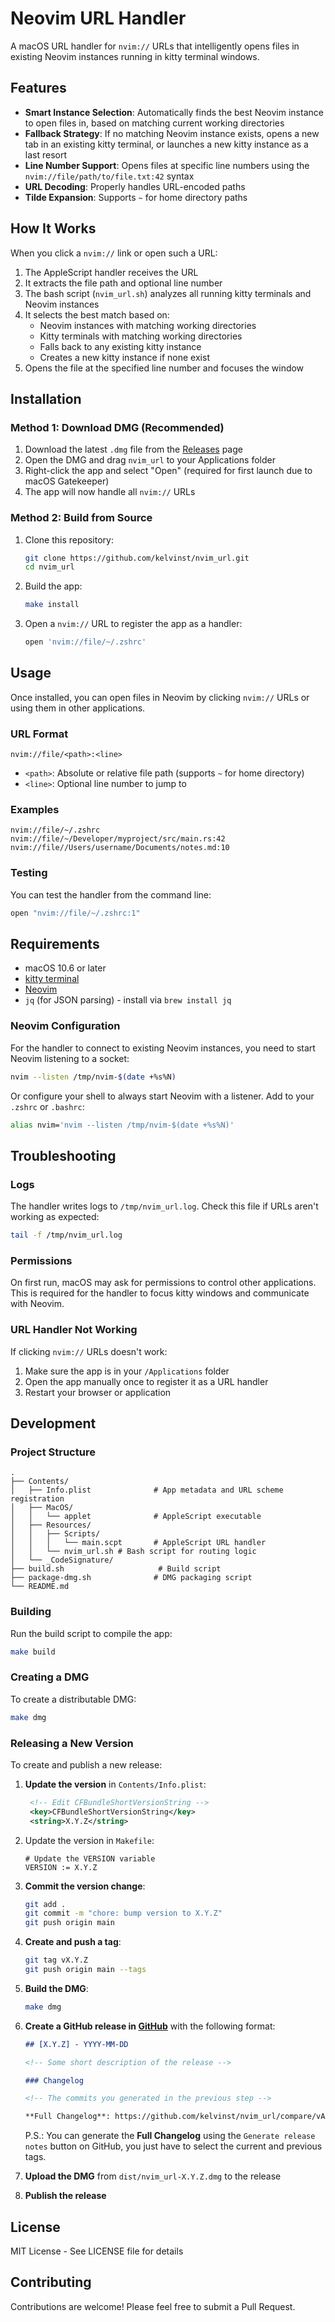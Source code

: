 # Neovim URL Handler

A macOS URL handler for `nvim://` URLs that intelligently opens files in
existing Neovim instances running in kitty terminal windows.

## Features

- **Smart Instance Selection**: Automatically finds the best Neovim instance to
open files in, based on matching current working directories
- **Fallback Strategy**: If no matching Neovim instance exists, opens a new tab
in an existing kitty terminal, or launches a new kitty instance as a last
resort
- **Line Number Support**: Opens files at specific line numbers using the
`nvim://file/path/to/file.txt:42` syntax
- **URL Decoding**: Properly handles URL-encoded paths
- **Tilde Expansion**: Supports `~` for home directory paths

## How It Works

When you click a `nvim://` link or open such a URL:

1. The AppleScript handler receives the URL
2. It extracts the file path and optional line number
3. The bash script (`nvim_url.sh`) analyzes all running kitty terminals and
Neovim instances
4. It selects the best match based on:
   - Neovim instances with matching working directories
   - Kitty terminals with matching working directories
   - Falls back to any existing kitty instance
   - Creates a new kitty instance if none exist
5. Opens the file at the specified line number and focuses the window

## Installation

### Method 1: Download DMG (Recommended)

1. Download the latest `.dmg` file from the [Releases](https://github.com/kelvinst/nvim_url/releases) page
2. Open the DMG and drag `nvim_url` to your Applications folder
3. Right-click the app and select "Open" (required for first launch due to
macOS Gatekeeper)
4. The app will now handle all `nvim://` URLs

### Method 2: Build from Source

1. Clone this repository:
   ```bash
   git clone https://github.com/kelvinst/nvim_url.git
   cd nvim_url
   ```

2. Build the app:
   ```bash
   make install
   ```

4. Open a `nvim://` URL to register the app as a handler:
   ```bash
   open 'nvim://file/~/.zshrc'
   ```

## Usage

Once installed, you can open files in Neovim by clicking `nvim://` URLs or
using them in other applications.

### URL Format

```
nvim://file/<path>:<line>
```

- `<path>`: Absolute or relative file path (supports `~` for home directory)
- `<line>`: Optional line number to jump to

### Examples

```
nvim://file/~/.zshrc
nvim://file/~/Developer/myproject/src/main.rs:42
nvim://file//Users/username/Documents/notes.md:10
```

### Testing

You can test the handler from the command line:

```bash
open "nvim://file/~/.zshrc:1"
```

## Requirements

- macOS 10.6 or later
- [kitty terminal](https://sw.kovidgoyal.net/kitty/)
- [Neovim](https://neovim.io/)
- `jq` (for JSON parsing) - install via `brew install jq`

### Neovim Configuration

For the handler to connect to existing Neovim instances, you need to start
Neovim listening to a socket:

```bash
nvim --listen /tmp/nvim-$(date +%s%N)
```

Or configure your shell to always start Neovim with a listener. Add to your
`.zshrc` or `.bashrc`:

```bash
alias nvim='nvim --listen /tmp/nvim-$(date +%s%N)'
```

## Troubleshooting

### Logs

The handler writes logs to `/tmp/nvim_url.log`. Check this file if URLs aren't
working as expected:

```bash
tail -f /tmp/nvim_url.log
```

### Permissions

On first run, macOS may ask for permissions to control other applications. This
is required for the handler to focus kitty windows and communicate with Neovim.

### URL Handler Not Working

If clicking `nvim://` URLs doesn't work:

1. Make sure the app is in your `/Applications` folder
2. Open the app manually once to register it as a URL handler
3. Restart your browser or application

## Development

### Project Structure

```
.
├── Contents/
│   ├── Info.plist              # App metadata and URL scheme registration
│   ├── MacOS/
│   │   └── applet              # AppleScript executable
│   ├── Resources/
│   │   ├── Scripts/
│   │   │   └── main.scpt       # AppleScript URL handler
│   │   └── nvim_url.sh # Bash script for routing logic
│   └── _CodeSignature/
├── build.sh                     # Build script
├── package-dmg.sh              # DMG packaging script
└── README.md
```

### Building

Run the build script to compile the app:

```bash
make build
```

### Creating a DMG

To create a distributable DMG:

```bash
make dmg
```

### Releasing a New Version

To create and publish a new release:

1. **Update the version** in `Contents/Info.plist`:
   ```xml
    <!-- Edit CFBundleShortVersionString -->
	<key>CFBundleShortVersionString</key>
	<string>X.Y.Z</string>
   ```

1. Update the version in `Makefile`:
   ```make
   # Update the VERSION variable
   VERSION := X.Y.Z
   ```
2. **Commit the version change**:
   ```bash
   git add .
   git commit -m "chore: bump version to X.Y.Z"
   git push origin main
   ```

3. **Create and push a tag**:
   ```bash
   git tag vX.Y.Z
   git push origin main --tags
   ```

4. **Build the DMG**:
   ```bash
   make dmg
   ```

6. **Create a GitHub release in [GitHub](https://github.com/kelvinst/nvim_url/releases/new)** with the following format:
   ```markdown
   ## [X.Y.Z] - YYYY-MM-DD

   <!-- Some short description of the release -->

   ### Changelog

   <!-- The commits you generated in the previous step -->

   **Full Changelog**: https://github.com/kelvinst/nvim_url/compare/vA.B.C...vX.Y.Z
   ```

   P.S.: You can generate the **Full Changelog** using the `Generate release notes` button on GitHub, you just have to select the current and previous tags.

7. **Upload the DMG** from `dist/nvim_url-X.Y.Z.dmg` to the release
8. **Publish the release**

## License

MIT License - See LICENSE file for details

## Contributing

Contributions are welcome! Please feel free to submit a Pull Request.
